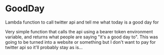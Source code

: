 # GoodDay
Lambda function to call twitter api and tell me what today is a good day for

Very simple function that calls the api using a bearer token environment variable, and returns what people are saying "it's a good day to".
This was going to be turned into a website or something but I don't want to pay for twitter api so it'll probably stay as is...
